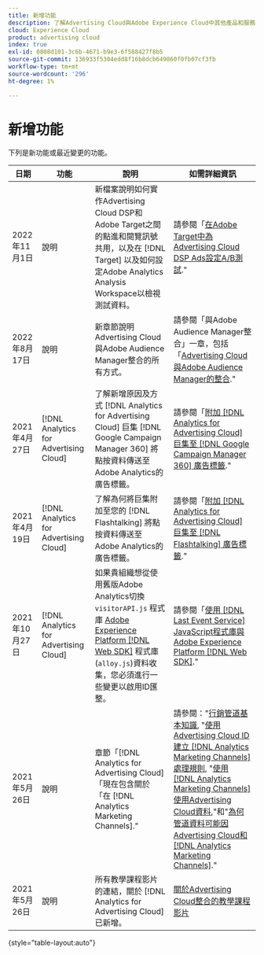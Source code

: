 ```yaml
---
title: 新增功能
description: 了解Advertising Cloud與Adobe Experience Cloud中其他產品和服務之間整合的更新。
cloud: Experience Cloud
product: advertising cloud
index: true
exl-id: 0808d101-3c6b-4671-b9e3-6f588427f8b5
source-git-commit: 136933f5304edd8f16b8dcb649860f0fb07cf3fb
workflow-type: tm+mt
source-wordcount: '296'
ht-degree: 1%

---
```


# 新增功能

下列是新功能或最近變更的功能。

| 日期 | 功能 | 說明 | 如需詳細資訊 |
| ---- | ------- | ----------- | -------------------- |
| 2022年11月1日 | 說明 | 新檔案說明如何實作Advertising Cloud DSP和Adobe Target之間的點進和閱覽訊號共用，以及在 [!DNL Target] 以及如何設定Adobe Analytics Analysis Workspace以檢視測試資料。 | 請參閱「[在Adobe Target中為Advertising Cloud DSP Ads設定A/B測試](/help/integrations/target/overview-ab-tests.md).&quot; |
| 2022年8月17日 | 說明 | 新章節說明Advertising Cloud與Adobe Audience Manager整合的所有方式。 | 請參閱「與Adobe Audience Manager整合」一章，包括「[Advertising Cloud與Adobe Audience Manager的整合](/help/integrations/audience-manager/overview.md).&quot; |
| 2021年4月27日 | [!DNL Analytics for Advertising Cloud] | 了解新增原因及方式 [!DNL Analytics for Advertising Cloud] 巨集 [!DNL Google Campaign Manager 360] 將點按資料傳送至Adobe Analytics的廣告標籤。 | 請參閱「[附加 [!DNL Analytics for Advertising Cloud] 巨集至 [!DNL Google Campaign Manager 360] 廣告標籤](/help/integrations/analytics/macros-google-campaign-manager.md).&quot; |
| 2021年4月19日 | [!DNL Analytics for Advertising Cloud] | 了解為何將巨集附加至您的 [!DNL Flashtalking] 將點按資料傳送至Adobe Analytics的廣告標籤。 | 請參閱「[附加 [!DNL Analytics for Advertising Cloud] 巨集至 [!DNL Flashtalking] 廣告標籤](/help/integrations/analytics/macros-flashtalking.md).&quot; |
| 2021年10月27日 | [!DNL Analytics for Advertising Cloud] | 如果貴組織想從使用舊版Adobe Analytics切換 `visitorAPI.js` 程式庫 [Adobe Experience Platform [!DNL Web SDK]](https://experienceleague.adobe.com/docs/experience-platform/edge/home.html) 程式庫(`alloy.js`)資料收集，您必須進行一些變更以啟用ID匯整。 | 請參閱「[使用 [!DNL Last Event Service] JavaScript程式庫與Adobe Experience Platform [!DNL Web SDK]](/help/integrations/analytics/web-sdk.md).&quot; |
| 2021年5月26日 | 說明 | 章節「[!DNL Analytics for Advertising Cloud]「現在包含關於「在 [!DNL Analytics Marketing Channels].&quot; | 請參閱：&quot;[行銷管道基本知識](/help/integrations/analytics/marketing-channels/mc-overview.md), &quot;[使用Advertising Cloud ID建立 [!DNL Analytics Marketing Channels] 處理規則](/help/integrations/analytics/marketing-channels/mc-ids.md), &quot;[使用 [!DNL Analytics Marketing Channels] 使用Advertising Cloud資料](/help/integrations/analytics/marketing-channels/mc-ac-data.md),&quot;和&quot;[為何管道資料可能因Advertising Cloud和 [!DNL Analytics Marketing Channels]](/help/integrations/analytics/marketing-channels/mc-data-variances.md).&quot; |
| 2021年5月26日 | 說明 | 所有教學課程影片的連結，關於 [!DNL Analytics for Advertising Cloud] 已新增。 | [關於Advertising Cloud整合的教學課程影片](https://experienceleague.adobe.com/docs/advertising-cloud-learn/tutorials/overview.html) |

{style=&quot;table-layout:auto&quot;}

<!-- At some point, just make this an overview page instead?

Adobe Advertising Cloud is integrated with the following Adobe Experience Cloud products:

* [Adobe Analytics](/help/integrations/analytics/overview.md)

* Adobe Audience Manager

* Adobe Campaign (Advertising Cloud Search only)

 -->
